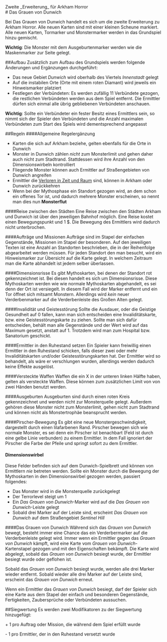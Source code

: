 <div class="expansion"> Zweite _Erweiterung_ für Arkham Horror</div>
# Das Grauen von Dunwich

Bei Das Grauen von Dunwich handelt es sich um die zweite Erweiterung zu Arkham Horror. Alle neuen Karten sind mit einer kleinen Scheune markiert. Alle neuen Karten, Tormarker und Monstermarker werden in das Grundspiel hinzu gemischt.

**Wichtig**: Die Monster mit dem Ausgeburtenmarker werden wie die Maskenmarker zur Seite gelegt.

##Aufbau
Zusätzlich zum Aufbau des Grundspiels werden folgende Änderungen und Ergänzungen durchgeführt:

- Das neue Gebiet _Dunwich_ wird oberhalb des Viertels _Innenstadt_ gelegt
- Auf die instabilen Orte (Orte mit einem roten Diamant) wird jeweils ein Hinweismarker platziert
- Festlegen der Verbündeten: Es werden zufällig 11 Verbündete gezogen, die restlichen Verbündeten werden aus dem Spiel entfernt. Die Ermittler dürfen sich einmal alle übrig gebliebenen Verbündeten anschauen.

**Wichtig**: Sollte ein Verbündeter ein fester Besitz eines Ermittlers sein, so nimmt sich der Spieler den Verbündeten und die Anzahl maximalen Verbündeten zum Start des Spiels wird dementsprechend angepasst

##Regeln
####Allgemeine Regelergänzung
- Karten die sich auf Arkham beziehe, gelten ebenfalls für die Orte in Dunwich
- Monster in Dunwich zählen _nicht_ zum Monsterlimit und gehen daher auch nicht zum Stadtrand. Stattdessen wird ihre Anzahl von den Dimensionswirbeln kontrolliert
- Fliegende Monster können auch Ermittler auf Straßengebieten von Dunwich angreifen
- Ermittler die [Verloren in Zeit und Raum](ermittler.md) sind, können in Arkham oder Dunwich zurückkehren
- Wenn bei der Mythosphase ein Standort gezogen wird, an dem schon ein offenes Tor ist, und dadurch mehrere Monster erscheinen, so nennt man dies nun **Monsterflut**

####Reise zwischen den Städten
Eine Reise zwischen den Städten Arkham und Dunwich ist über den jeweiligen Bahnhof möglich. Eine Reise kostet einen Bewegungspunkt und 1 $. Die Bewegung des Ermittlers wird dadurch nicht unterbrochen.

####Aufträge und Missionen
Aufträge sind im Stapel der einfachen Gegenstände, Missionen im Stapel der besonderen. Auf den jeweiligen Texten ist eine Anzahl an Standorten beschrieben, die in der Reihenfolge abgearbeitet werden müssen. Für jeden Standort den man besucht, wird ein Hinweismarker zur Übersicht auf die Karte gelegt. In welchem Zeitraum man die Karte abhandelt ist jedem selber überlassen.

####Dimensionsrisse
Es gibt Mythoskarten, bei denen der Standort rot gekennzeichnet ist. Bei diesen handelt es sich um Dimensionsrisse. Diese Mythoskarten werden wie wie normale Mythoskarten abgehandelt, es sei denn der Ort ist versiegelt. In diesem Fall wird der Marker entfernt und ein Tor öffnet sich mitsamt Monstern. Allerdings wird _kein_ neuer Verderbenmarker auf die Verderbenleiste des Großen Alten gelegt.

####Invalidität und Geistesstörung
Sollte die Ausdauer, oder die Geistige Gesundheit auf 0 fallen, kann man sich entscheiden eine Invaliditätskarte, bzw. eine Geistesstörungskarte zu ziehen. Sollte man sich dafür entscheiden, behält man alle Gegenstände und der Wert wird auf das Maximum gesetzt, anstatt auf 1. Trotzdem wird man zum Hospital bzw. Sanatorium geschickt.

####Ermittler in den Ruhestand setzen
Ein Spieler kann freiwillig einen Ermittler in den Ruhestand schicken, falls dieser zwei oder mehr Invaliditätskarten und/oder Geistesstörungskarten hat. Der Ermittler wird so behandelt, als wäre er verschlungen wurden, allerdings werden dadurch keine Effekte ausgelöst.

####Versteckte Waffen
Waffen die ein X in der unteren linken Hälfte haben, gelten als versteckte Waffen. Diese können zum zusätzlichen Limit von von zwei Händen benutzt werden.

####Ausgeburten
Ausgeburten sind durch einen roten Kreis gekennzeichnet und werden nicht zur Monsterquelle gelegt. Außerdem gehören diese Monster nicht zum Monsterlimit, gehen nicht zum Stadtrand und können nicht als Monstertrophäe beansprucht werden.

####Pirscher-Bewegung
Es gibt eine neue Monstergeschwindigkeit, dargestellt durch einen lilafarbenen Rand. Pirscher bewegen sich wie normale Monster, es sei denn ein Pirscher ist benachbart (Feld ist durch eine gelbe Linie verbunden) zu einem Ermittler. In dem Fall ignoriert der Pirscher die Farbe der Pfeile und springt sofort zu dem Ermittler.

#### Dimensionswirbel
Diese Felder befinden sich auf dem Dunwich-Spielbrett und können von Ermittlern _nie_ betreten werden. Sollte ein Monster durch die Bewegung der Mythoskarten in den Dimensionswirbel gezogen werden, passiert folgendes:
- Das Monster wird in die Monsterquelle zurückgelegt
- Der Terrorlevel steigt um 1
- Ein _Das Grauen von Dunwich_-Marker wird auf die _Das Grauen von Dunwich_-Leiste gelegt
- Sobald drei Marker auf der Leiste sind, erscheint _Das Grauen von Dunwich_ auf dem Straßengebiet _Sentinel Hill_

####Das Grauen von Dunwich
Während sich das _Grauen von Dunwich_ bewegt, besteht immer eine Chance das ein Verderbermarker auf die Verderbenleiste gelegt wird. Immer wenn ein Ermittler gegen das _Grauen von Dunwich_ kämpft, wird eine Karte vom _Grauen von Dunwich_-Kartenstapel gezogen und mit den Eigenschaften bekämpft. Die Karte wird abgelegt, sobald das _Grauen von Dunwich_ besiegt wurde, der Ermittler besiegt wurde oder geflohen ist.

Sobald das _Grauen von Dunwich_ besiegt wurde, werden alle drei Marker wieder entfernt. Sobald wieder alle drei Marker auf der Leiste sind, erscheint das _Grauen von Dunwich_ erneut.

Wenn ein Ermittler das _Grauen von Dunwich_ besiegt, darf der Spieler sich eine Karte aus dem Stapel der einfach und besonderen Gegenstände, Fertigkeiten, Zaubersprüche oder Verbündeten aussuchen.

##Siegwertung
Es werden zwei Modifikatoren zu der Siegwertung hinzugefügt:

\+ 1 pro Auftrag oder Mission, die während dem Spiel erfüllt wurde

\- 1 pro Ermittler, der in den Ruhestand versetzt wurde
